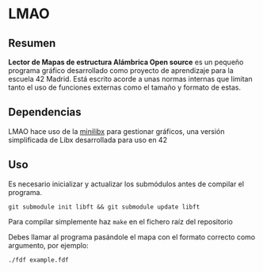 # LMAO

## Resumen
**Lector de Mapas de estructura Alámbrica Open source** es un pequeño programa gráfico desarrollado como proyecto de aprendizaje para la escuela 42 Madrid.
Está escrito acorde a unas normas internas que limitan tanto el uso de funciones externas como el tamaño y formato de estas.

## Dependencias
LMAO hace uso de la [minilibx](https://github.com/42Paris/minilibx-linux) para gestionar gráficos, una versión simplificada de Libx desarrollada para uso en 42

## Uso
Es necesario inicializar y actualizar los submódulos antes de compilar el programa.
```
git submodule init libft && git submodule update libft
```

Para compilar simplemente haz ```make``` en el fichero raíz del repositorio

Debes llamar al programa pasándole el mapa con el formato correcto como argumento, por ejemplo:
```
./fdf example.fdf
```
